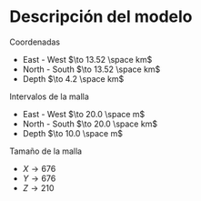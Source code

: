 # Descripción del modelo
Coordenadas
- East - West $\to 13.52 \space km$
- North - South $\to 13.52 \space km$
- Depth $\to 4.2 \space km$

Intervalos de la malla
- East - West $\to 20.0 \space m$
- North - South $\to 20.0 \space km$
- Depth $\to 10.0 \space m$

Tamaño de la malla
- $X \to 676$
- $Y \to 676$
- $Z \to 210$

